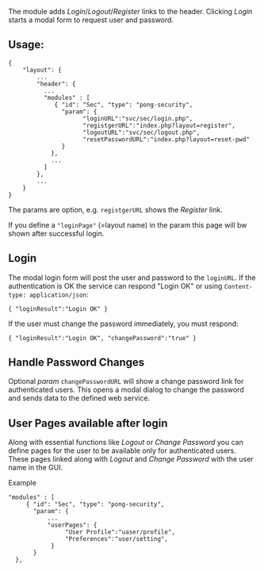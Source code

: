 The module adds _Login_/_Logout_/_Register_ links to the header. 
Clicking _Login_ starts a modal form to request user and password.

## Usage:

	{
		"layout": {
			...
		    "header": {
		      ...
		      "modules" : [ 
		         { "id": "Sec", "type": "pong-security", 
		           "param": { 
			             "loginURL":"svc/sec/login.php", 
			             "registgerURL":"index.php?layout=register", 
			             "logoutURL":"svc/sec/logout.php", 
			             "resetPasswordURL":"index.php?layout=reset-pwd" 
		           } 
		        },
		        ...
		      ] 
		    },
  			...
		}
	}

The params are option, e.g. `registgerURL` shows the _Register_ link.

If you define a `"loginPage"` (=layout name) in the param this page will bw shown after successful login.

## Login

The modal login form will post the user and password to the `loginURL`. 
If the authentication is OK the service can respond "Login OK" or 
using `Content-type: application/json`:

    { "loginResult":"Login OK" }
    
If the user must change the password immediately, you must respond: 

    { "loginResult":"Login OK", "changePassword":"true" }

## Handle Password Changes
Optional _param_ `changePasswordURL` will show a change password link for
authenticated users. This opens a modal dialog to change the password and sends
data to the defined web service.

## User Pages available after login
Along with essential functions like _Logout_ or _Change Password_ you can 
define pages for the user to be available only for authenticated users. 
These pages linked along with _Logout_ and _Change Password_ with the user 
name in the GUI. 

Example

    "modules" : [ 
	     { "id": "Sec", "type": "pong-security", 
	       "param": { 
               ...
               "userPages": {
	            	"User Profile":"uaser/profile",
	            	"Preferences":"user/setting",
	            }	
	       } 
      },

